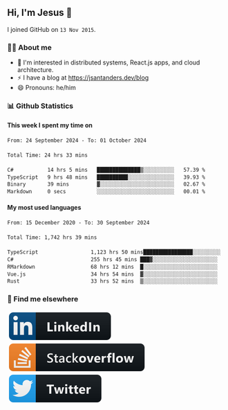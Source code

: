 ## Hi, I'm Jesus 👋

I joined GitHub on `13 Nov 2015`.

<!-- Talking about you -->

### 👨‍💻 About me

- 👦 I'm interested in distributed systems, React.js apps, and cloud architecture.
- ⚡️ I have a blog at <https://jsantanders.dev/blog>
- 😄 Pronouns: he/him

### 📊 Github Statistics

#### This week I spent my time on

<!--START_SECTION:weekly-->

```txt
From: 24 September 2024 - To: 01 October 2024

Total Time: 24 hrs 33 mins

C#           14 hrs 5 mins   ██████████████▒░░░░░░░░░░   57.39 %
TypeScript   9 hrs 48 mins   ██████████░░░░░░░░░░░░░░░   39.93 %
Binary       39 mins         ▓░░░░░░░░░░░░░░░░░░░░░░░░   02.67 %
Markdown     0 secs          ░░░░░░░░░░░░░░░░░░░░░░░░░   00.01 %
```

<!--END_SECTION:weekly-->

#### My most used languages

<!--START_SECTION:alltime-->

```txt
From: 15 December 2020 - To: 30 September 2024

Total Time: 1,742 hrs 39 mins

TypeScript                 1,123 hrs 50 mins████████████████░░░░░░░░░   64.49 %
C#                         255 hrs 45 mins ███▓░░░░░░░░░░░░░░░░░░░░░   14.68 %
RMarkdown                  68 hrs 12 mins  █░░░░░░░░░░░░░░░░░░░░░░░░   03.91 %
Vue.js                     34 hrs 54 mins  ▓░░░░░░░░░░░░░░░░░░░░░░░░   02.00 %
Rust                       33 hrs 52 mins  ▒░░░░░░░░░░░░░░░░░░░░░░░░   01.94 %
```

<!--END_SECTION:alltime-->

### 📢 Find me elsewhere

<p>
  <a target="_blank" href="https://linkedin.com/in/jsantanders">
    <img src="https://github.com/jsantanders/jsantanders/blob/master/img/linkedin.svg" alt="LinkedIn" style="vertical-align:top; margin:4px">
  </a>
  
  <a target="_blank" href="https://stackoverflow.com/users/7318331/jesus-santander">
    <img src="https://github.com/jsantanders/jsantanders/blob/master/img/stackoverflow.svg" alt="StackOverflow" style="vertical-align:top; margin:4px">
  </a>
  
  <a target="_blank" href="http://twitter.com/jsantanders">
    <img src="https://github.com/jsantanders/jsantanders/blob/master/img/twitter.svg" alt="Twitter" style="vertical-align:top; margin:4px">
  </a>
</p>
